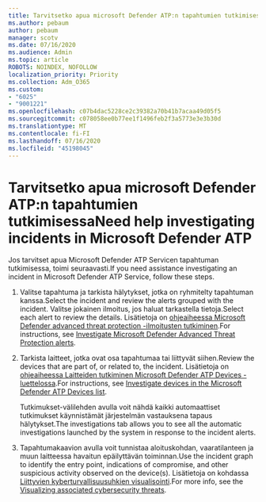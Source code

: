 ```yaml
---
title: Tarvitsetko apua microsoft Defender ATP:n tapahtumien tutkimisessa
ms.author: pebaum
author: pebaum
manager: scotv
ms.date: 07/16/2020
ms.audience: Admin
ms.topic: article
ROBOTS: NOINDEX, NOFOLLOW
localization_priority: Priority
ms.collection: Adm_O365
ms.custom:
- "6025"
- "9001221"
ms.openlocfilehash: c07b4dac5228ce2c39382a70b41b7acaa49d05f5
ms.sourcegitcommit: c078058ee0b77ee1f1496feb2f3a5773e3e3b30d
ms.translationtype: MT
ms.contentlocale: fi-FI
ms.lasthandoff: 07/16/2020
ms.locfileid: "45198045"
---
```

# <a name="need-help-investigating-incidents-in-microsoft-defender-atp"></a><span data-ttu-id="73bc8-102">Tarvitsetko apua microsoft Defender ATP:n tapahtumien tutkimisessa</span><span class="sxs-lookup"><span data-stu-id="73bc8-102">Need help investigating incidents in Microsoft Defender ATP</span></span>

<span data-ttu-id="73bc8-103">Jos tarvitset apua Microsoft Defender ATP Servicen tapahtuman tutkimisessa, toimi seuraavasti.</span><span class="sxs-lookup"><span data-stu-id="73bc8-103">If you need assistance investigating an incident in Microsoft Defender ATP Service, follow these steps.</span></span>

1. <span data-ttu-id="73bc8-104">Valitse tapahtuma ja tarkista hälytykset, jotka on ryhmitelty tapahtuman kanssa.</span><span class="sxs-lookup"><span data-stu-id="73bc8-104">Select the incident and review the alerts grouped with the incident.</span></span> <span data-ttu-id="73bc8-105">Valitse jokainen ilmoitus, jos haluat tarkastella tietoja.</span><span class="sxs-lookup"><span data-stu-id="73bc8-105">Select each alert to review the details.</span></span> <span data-ttu-id="73bc8-106">Lisätietoja on [ohjeaiheessa Microsoft Defender advanced threat protection -ilmoitusten tutkiminen](https://docs.microsoft.com/windows/security/threat-protection/microsoft-defender-atp/investigate-alerts).</span><span class="sxs-lookup"><span data-stu-id="73bc8-106">For instructions, see [Investigate Microsoft Defender Advanced Threat Protection alerts](https://docs.microsoft.com/windows/security/threat-protection/microsoft-defender-atp/investigate-alerts).</span></span>
2. <span data-ttu-id="73bc8-107">Tarkista laitteet, jotka ovat osa tapahtumaa tai liittyvät siihen.</span><span class="sxs-lookup"><span data-stu-id="73bc8-107">Review the devices that are part of, or related to, the incident.</span></span> <span data-ttu-id="73bc8-108">Lisätietoja on [ohjeaiheessa Laitteiden tutkiminen Microsoft Defender ATP Devices -luettelossa](https://docs.microsoft.com/windows/security/threat-protection/microsoft-defender-atp/investigate-machines).</span><span class="sxs-lookup"><span data-stu-id="73bc8-108">For instructions, see [Investigate devices in the Microsoft Defender ATP Devices list](https://docs.microsoft.com/windows/security/threat-protection/microsoft-defender-atp/investigate-machines).</span></span><br/>
 
    <span data-ttu-id="73bc8-109">Tutkimukset-välilehden avulla voit nähdä kaikki automaattiset tutkimukset käynnistämät järjestelmän vastauksena tapaus hälytykset.</span><span class="sxs-lookup"><span data-stu-id="73bc8-109">The investigations tab allows you to see all the automatic investigations launched by the system in response to the incident alerts.</span></span>
3. <span data-ttu-id="73bc8-110">Tapahtumakaavion avulla voit tunnistaa aloituskohdan, vaaratilanteen ja muun laitteessa havaitun epäilyttävän toiminnan.</span><span class="sxs-lookup"><span data-stu-id="73bc8-110">Use the incident graph to identify the entry point, indications of compromise, and other suspicious activity observed on the device(s).</span></span> <span data-ttu-id="73bc8-111">Lisätietoja on kohdassa [Liittyvien kyberturvallisuusuhkien visualisointi](https://docs.microsoft.com/windows/security/threat-protection/microsoft-defender-atp/investigate-incidents#visualizing-associated-cybersecurity-threats).</span><span class="sxs-lookup"><span data-stu-id="73bc8-111">For more info, see the [Visualizing associated cybersecurity threats](https://docs.microsoft.com/windows/security/threat-protection/microsoft-defender-atp/investigate-incidents#visualizing-associated-cybersecurity-threats).</span></span>  